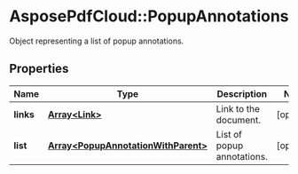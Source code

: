 ﻿# AsposePdfCloud::PopupAnnotations
Object representing a list of popup annotations.

## Properties
Name | Type | Description | Notes
------------ | ------------- | ------------- | -------------
**links** | [**Array&lt;Link&gt;**](Link.md) | Link to the document. | [optional] 
**list** | [**Array&lt;PopupAnnotationWithParent&gt;**](PopupAnnotationWithParent.md) | List of popup annotations. | [optional] 


